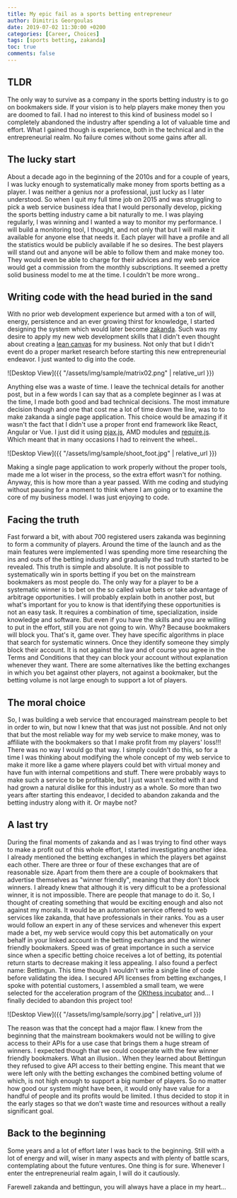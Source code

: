 ```yaml
---
title: My epic fail as a sports betting entrepreneur
author: Dimitris Georgoulas
date: 2019-07-02 11:30:00 +0200
categories: [Career, Choices]
tags: [sports betting, zakanda]
toc: true
comments: false
---
```


## TLDR
The only way to survive as a company in the sports betting industry is to go on bookmakers side. If your vision is 
to help players make money then you are doomed to fail. I had no interest to this kind of business model so I completely 
abandoned the industry after spending a lot of valuable time and effort. What I gained though is experience, both
in the technical and in the entrepreneurial realm. No failure comes without some gains after all. 

## The lucky start
About a decade ago in the beginning of the 2010s and for a couple of years, I was lucky enough to systematically make money from sports betting as a player. 
I was neither a genius nor a professional, just lucky as I later understood. So when I quit my full time 
job on 2015 and was struggling to pick a web service business idea that I would personally develop, 
picking the sports betting industry came a bit naturally to me. I was playing regularly, I was winning and I wanted 
a way to monitor my performance. I will build a monitoring tool, I thought, and not only that but I will make it 
available for anyone else that needs it. Each player will have a profile and all the statistics would be 
publicly available if he so desires. The best players will stand out and anyone will be able to follow them and make money 
too. They would even be able to charge for their advices and my web service would get a commission from the monthly 
subscriptions. It seemed a pretty solid business model to me at the time. I couldn't be more wrong.. 

## Writing code with the head buried in the sand
With no prior web development experience but armed with a ton of will, energy, persistence and an ever growing thirst 
for knowledge, I started designing the system which would later become [zakanda](https://www.zakanda.com/). Such was my 
desire to apply my new web development skills that I didn't even thought about creating a [lean canvas](https://leanstack.com/leancanvas) for my business. 
Not only that but I didn't event do a proper market research before starting this new entrepreneurial endeavor. I just wanted to dig into the code. 
 
 ![Desktop View]({{ "/assets/img/sample/matrix02.png" | relative_url }})  
 
Anything else was a waste of time. I leave the technical details for another post, but in a few words I can say that 
as a complete beginner as I was at the time, I made both good and bad technical decisions. The most immature decision though 
and one that cost me a lot of time down the line, 
was to to make zakanda a single page application. This choice would be amazing if it wasn't the fact that I 
didn't use a proper front end framework like React, Angular or Vue. I just did it using [pjax.js](https://github.com/defunkt/jquery-pjax), 
AMD modules and [require.js](https://requirejs.org/). Which meant that in many occasions I had to reinvent the wheel..
 
 ![Desktop View]({{ "/assets/img/sample/shoot_foot.jpg" | relative_url }})  
  
Making a single page application to work properly without the proper tools, made me a lot wiser in the process, so the extra effort 
wasn't for nothing. Anyway, this is how more than a year passed. With me coding and studying without pausing for a moment to think where I am going or
to examine the core of my business model. I was just enjoying to code. 

## Facing the truth 
Fast forward a bit, with about 700 registered users zakanda was beginning to form a community of players. Around the time 
of the launch and as the main features were implemented I was spending more time researching the ins and outs of the betting industry 
and gradually the sad truth started to be revealed. This truth is simple and absolute. It is not possible to 
systematically win in sports betting if you bet on the mainstream bookmakers as most people do. The only way for a player 
to be a systematic winner is to bet on the so called value bets or take advantage of arbitrage opportunities. I will probably explain both in 
another post, but what's important for you to know is that identifying these opportunities is not an easy task. It requires a combination of 
time, specialization, inside knowledge and software. But even if you have the skills and you are willing to put in the effort, still 
you are not going to win. Why? Because bookmakers will block you. That's it, game over. They have specific algorithms in place that search 
for systematic winners. Once they identify someone they simply block their account. It is not against the law and of course 
you agree in the Terms and Conditions that they can block your account without explanation whenever they want. There are 
some alternatives like the betting exchanges in which you bet against other players, not against a bookmaker, but the betting volume is not large 
enough to support a lot of players.

## The moral choice
So, I was building a web service that encouraged mainstream people to bet in order to win, but now I knew that that was just not possible. 
And not only that but the most reliable way for my web service to make money, was to affiliate with the bookmakers so that 
I make profit from my players' loss!!! There was no way I would go that way. I simply couldn't do this, so for a time I 
was thinking about modifying the whole concept of my web service to make it more like a game where players could bet 
with virtual money and have fun with internal competitions and stuff. There were probably ways to make such a service to be 
profitable, but I just wasn't excited with it and had grown a natural dislike for this industry as a whole. So more than two 
years after starting this endeavor, I decided to abandon zakanda and the betting industry along with it. Or maybe not?    

## A last try
During the final moments of zakanda and as I was trying to find other ways to make a profit out of this whole effort, I 
started investigating another idea. I already mentioned the betting exchanges in which the players bet against each other. 
There are three or four of these exchanges that are of reasonable size. Apart from them there are a couple of bookmakers that advertise themselves as 
"winner friendly", meaning that they don't block winners. I already knew that although it is very difficult to be a professional 
winner, it is not impossible. There are people that manage to do it. So, I thought of creating something that would be 
exciting enough and also not against my morals. It would be an automation service offered to web services like zakanda, 
that have professionals in their ranks. You as a user would follow an expert in any of these services and whenever this 
expert made a bet, my web service would copy this bet automatically on your behalf in your linked account in the betting 
exchanges and the winner friendly bookmakers. Speed was of great importance in such a service since when a specific betting choice 
receives a lot of betting, its potential return starts to decrease making it less appealing. I also found a perfect name: Bettingun. 
This time though I wouldn't write a single line of code before validating the idea. I secured API licenses from betting exchanges, 
I spoke with potential customers, I assembled a small team, we were selected for the acceleration program of the [OKthess incubator](https://okthess.gr/en/) 
and... I finally decided to abandon this project too!

 ![Desktop View]({{ "/assets/img/sample/sorry.jpg" | relative_url }})  

The reason was that the concept had a major flaw. I knew from the beginning that the mainstream 
bookmakers would not be willing to give access to their APIs for a use case that brings them a huge stream of winners. 
I expected though that we could cooperate with the few winner friendly bookmakers. What an illusion.. 
When they learned about Bettingun they refused to give API access to their betting engine. This meant that we were left only
with the betting exchanges the combined betting volume of which, is not high enough to support a big 
number of players. So no matter how good our system might have been, it would only have value for a handful of people 
and its profits would be limited. I thus decided to stop it in the early stages so that we don’t waste time and resources without 
a really significant goal.

## Back to the beginning
Some years and a lot of effort later I was back to the beginning. Still with a lot of energy and will, wiser in many aspects and 
with plenty of battle scars, contemplating about the future ventures. One thing is for sure. Whenever I enter the 
entrepreneurial realm again, I will do it cautiously. 

Farewell zakanda and bettingun, you will always have a place in my heart...


 

  